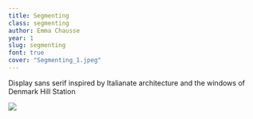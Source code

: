 ```yaml
---
title: Segmenting
class: segmenting
author: Emma Chausse
year: 1
slug: segmenting
font: true
cover: "Segmenting_1.jpeg"
---
```


Display sans serif inspired by Italianate architecture and the windows of Denmark Hill Station

![](/images/Segmenting_1.jpeg)
